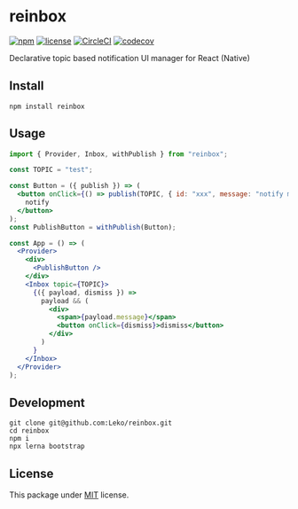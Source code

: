 # reinbox

[![npm](https://img.shields.io/npm/v/reinbox.svg)](https://www.npmjs.com/package/reinbox)
[![license](https://img.shields.io/github/license/Leko/reinbox.svg)](https://opensource.org/licenses/MIT)
[![CircleCI](https://circleci.com/gh/Leko/reinbox.svg?style=svg)](https://circleci.com/gh/Leko/reinbox)
[![codecov](https://codecov.io/gh/Leko/reinbox/branch/master/graph/badge.svg)](https://codecov.io/gh/Leko/reinbox)

Declarative topic based notification UI manager for React (Native)

## Install

```
npm install reinbox
```

## Usage

```jsx
import { Provider, Inbox, withPublish } from "reinbox";

const TOPIC = "test";

const Button = ({ publish }) => (
  <button onClick={() => publish(TOPIC, { id: "xxx", message: "notify me" })}>
    notify
  </button>
);
const PublishButton = withPublish(Button);

const App = () => (
  <Provider>
    <div>
      <PublishButton />
    </div>
    <Inbox topic={TOPIC}>
      {({ payload, dismiss }) =>
        payload && (
          <div>
            <span>{payload.message}</span>
            <button onClick={dismiss}>dismiss</button>
          </div>
        )
      }
    </Inbox>
  </Provider>
);
```

## Development

```
git clone git@github.com:Leko/reinbox.git
cd reinbox
npm i
npx lerna bootstrap
```

## License

This package under [MIT](https://opensource.org/licenses/MIT) license.
